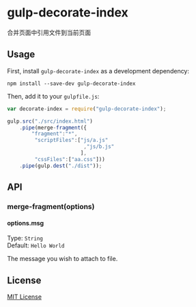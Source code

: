 # gulp-decorate-index
合并页面中引用文件到当前页面
## Usage

First, install `gulp-decorate-index` as a development dependency:

```shell
npm install --save-dev gulp-decorate-index
```

Then, add it to your `gulpfile.js`:

```javascript
var decorate-index = require("gulp-decorate-index");

gulp.src("./src/index.html")
	.pipe(merge-fragment({
        "fragment":"*",
         "scriptFiles":["js/a.js"
                         ,"js/b.js"
                        ],
         "cssFiles":["aa.css"]))
	.pipe(gulp.dest("./dist"));
```

## API

### merge-fragment(options)

#### options.msg
Type: `String`  
Default: `Hello World`

The message you wish to attach to file.


## License

[MIT License](http://en.wikipedia.org/wiki/MIT_License)